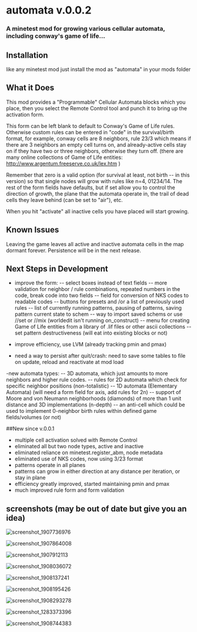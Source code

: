 # automata v.0.0.2
### A minetest mod for growing various cellular automata, including conway's game of life...

## Installation
like any minetest mod just install the mod as "automata" in your mods folder

## What it Does
This mod provides a "Programmable" Cellular Automata blocks which you place, then you select the Remote Control tool and punch it to bring up the activation form.

This form can be left blank to default to Conway's Game of Life rules. Otherwise custom rules can be entered in "code" in the survival/birth format, for example, conway cells are 8 neighbors, rule 23/3 which means if there are 3 neighbors an empty cell turns on, and already-active cells stay on if they have two or three neighbors, otherwise they turn off. (there are many online collections of Game of Life entities: http://www.argentum.freeserve.co.uk/lex.htm )

Remember that zero is a valid option (for survival at least, not birth -- in this version) so that single nodes will grow with rules like n=4, 01234/14. The rest of the form fields have defaults, but if set allow you to control the direction of growth, the plane that the automata operate in, the trail of dead cells they leave behind (can be set to "air"), etc.

When you hit "activate" all inactive cells you have placed will start growing.

## Known Issues
Leaving the game leaves all active and inactive automata cells in the map dormant forever. Persistence will be in the next release.

## Next Steps in Development
- improve the form:
-- select boxes instead of text fields
-- more validation for neighbor / rule combinations, repeated numbers in the code, break code into two fields
-- field for conversion of NKS codes to readable codes
-- buttons for presets and /or a list of previously used rules
-- list of currently running patterns, pausing of patterns, saving pattern current state to schem
-- way to import saved schems or use //set or //mix (worldedit isn't running on_construct)
-- menu for creating Game of Life entities from a library of .lif files or other ascii collections
-- set pattern destructiveness (will eat into existing blocks or not)

- improve efficiency, use LVM (already tracking pmin and pmax)

- need a way to persist after quit/crash: need to save some tables to file on update, reload and reactivate at mod load

-new automata types:
-- 3D automata, which just amounts to more neighbors and higher rule codes.
-- rules for 2D automata which check for specific neighbor positions (non-totalistic)
-- 1D automata (Elementary Automata) (will need a form field for axis, add rules for 2n)
-- support of Moore and von Neumann neighborhoods (diamonds) of more than 1 unit distance and 3D implementations (n-depth)
-- an anti-cell which could be used to implement 0-neighbor birth rules within defined game fields/volumes (or not)

##New since v.0.0.1
- multiple cell activation solved with Remote Control
- eliminated all but two node types, active and inactive
- eliminated reliance on minetest.register_abm, node metadata
- eliminated use of NKS codes, now using 3/23 format
- patterns operate in all planes
- patterns can grow in either direction at any distance per iteration, or stay in plane
- efficiency greatly improved, started maintaining pmin and pmax
- much improved rule form and form validation

## screenshots (may be out of date but give you an idea)

![screenshot_1907736976](https://cloud.githubusercontent.com/assets/12679496/8023523/2dbb2b7c-0ccc-11e5-987c-96a8e3472966.png)

![screenshot_1907864008](https://cloud.githubusercontent.com/assets/12679496/8023522/2db88502-0ccc-11e5-9978-9a55003d790e.png)

![screenshot_1907912113](https://cloud.githubusercontent.com/assets/12679496/8023524/2dc2b4e6-0ccc-11e5-9e07-04959e47b350.png)

![screenshot_1908036072](https://cloud.githubusercontent.com/assets/12679496/8023525/2dc4ff08-0ccc-11e5-8912-251568a7ec82.png)

![screenshot_1908137241](https://cloud.githubusercontent.com/assets/12679496/8023528/2dd0614a-0ccc-11e5-8574-23618fdd6b94.png)

![screenshot_1908195426](https://cloud.githubusercontent.com/assets/12679496/8023526/2dc70514-0ccc-11e5-9a21-400ccf680d3f.png)

![screenshot_1908293278](https://cloud.githubusercontent.com/assets/12679496/8023527/2dcf94c2-0ccc-11e5-9992-b3ad5f71dbf5.png)

![screenshot_1283373396](https://cloud.githubusercontent.com/assets/12679496/7900632/e475fbf0-0720-11e5-97e1-205afa946526.png)

![screenshot_1908744383](https://cloud.githubusercontent.com/assets/12679496/8023529/2dd52108-0ccc-11e5-97fa-079e3c144bba.png)
